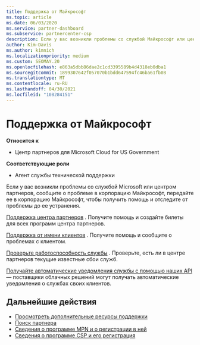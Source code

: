 ```yaml
---
title: Поддержка от Майкрософт
ms.topic: article
ms.date: 06/03/2020
ms.service: partner-dashboard
ms.subservice: partnercenter-csp
description: Если у вас возникли проблемы со службой Майкрософт или центром партнеров, вы можете получить помощь в корпорации Майкрософт и решить проблему, пока она не будет решена.
author: Kim-Davis
ms.author: kimnich
ms.localizationpriority: medium
ms.custom: SEOMAY.20
ms.openlocfilehash: e863a5dbb86dae2c1cd3395589b4d4318eb0dba1
ms.sourcegitcommit: 1899307642f057070b1bdd647594fc46ba61fb08
ms.translationtype: MT
ms.contentlocale: ru-RU
ms.lasthandoff: 04/30/2021
ms.locfileid: "108284151"
---
```

# <a name="support-from-microsoft"></a>Поддержка от Майкрософт

**Относится к**

- Центр партнеров для Microsoft Cloud for US Government

**Соответствующие роли**

- Агент службы технической поддержки

Если у вас возникли проблемы со службой Microsoft или центром партнеров, сообщите о проблеме в корпорацию Майкрософт, передайте ее в корпорацию Майкрософт, чтобы получить помощь и отследите от проблемы до ее устранения.

[Поддержка центра партнеров](report-problems-with-partner-center.md) . Получите помощь и создайте билеты для всех программ центра партнеров.

[Поддержка от имени клиентов](report-problems-on-behalf-of-a-customer.md) . Получите помощь и сообщите о проблемах с клиентом.

[Проверьте работоспособность службы](check-service-health.md) . Проверьте, есть ли в центре партнеров текущие известные сбои служб.

[Получайте автоматические уведомления службы с помощью наших API](get-automated-service-notifications-with-our-apis.md) — поставщики облачных решений могут получать автоматические уведомления о службах своих клиентов.

## <a name="next-steps"></a>Дальнейшие действия

- [Просмотреть дополнительные ресурсы поддержки](https://partner.microsoft.com/support/?stage=1)
- [Поиск партнера](find-a-partner.md)
- [Сведения о программе MPN и о регистрации в ней](https://partner.microsoft.com/membership)
- [Сведения о программе CSP и его регистрация](https://partner.microsoft.com/membership/cloud-solution-provider)
